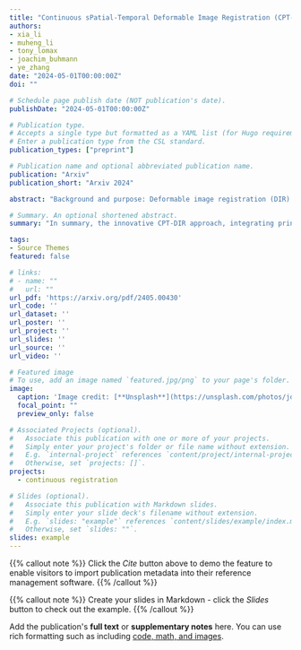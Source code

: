 ```yaml
---
title: "Continuous sPatial-Temporal Deformable Image Registration (CPT-DIR) for motion modelling in radiotherapy: beyond classic voxel-based methods"
authors:
- xia_li
- muheng_li
- tony_lomax
- joachim_buhmann
- ye_zhang
date: "2024-05-01T00:00:00Z"
doi: ""

# Schedule page publish date (NOT publication's date).
publishDate: "2024-05-01T00:00:00Z"

# Publication type.
# Accepts a single type but formatted as a YAML list (for Hugo requirements).
# Enter a publication type from the CSL standard.
publication_types: ["preprint"]

# Publication name and optional abbreviated publication name.
publication: "Arxiv"
publication_short: "Arxiv 2024"

abstract: "Background and purpose: Deformable image registration (DIR) is a crucial tool in radiotherapy for extracting and modelling organ motion. However, when significant changes and sliding boundaries are present, it faces compromised accuracy and uncertainty, determining the subsequential contour propagation and dose accumulation procedures. Materials and methods: We propose an implicit neural representation (INR)-based approach modelling motion continuously in both space and time, named Continues-sPatial-Temporal DIR (CPT-DIR). This method uses a multilayer perception (MLP) network to map 3D coordinate (x,y,z) to its corresponding velocity vector (vx,vy,vz). The displacement vectors (dx,dy,dz) are then calculated by integrating velocity vectors over time. The MLP's parameters can rapidly adapt to new cases without pre-training, enhancing optimisation. The DIR's performance was tested on the DIR-Lab dataset of 10 lung 4DCT cases, using metrics of landmark accuracy (TRE), contour conformity (Dice) and image similarity (MAE)." 

# Summary. An optional shortened abstract.
summary: "In summary, the innovative CPT-DIR approach, integrating principles of INR and LDDMM, represents a11 significant departure from traditional voxel-based methods in DIR. By adopting a paradigm of continuous motion modelling, we transcend the limitations inherent in voxel-based representations, offering a more robust, automatic and versatile solution. Leveraging spatial continuity, we effectively handle the intricacies of sliding organ boundaries, while temporal continuity alleviates the complexities associated with significant anatomical changes over time. The tangible benefits are evident in its superior performance compared to classic B-splines methods. CPT-DIR consistently achieves better performance by all kinds of evaluation matrices. Additionally, the efficiency gains are substantial, with registration times slashed by more than half." 

tags:
- Source Themes
featured: false

# links:
# - name: ""
#   url: ""
url_pdf: 'https://arxiv.org/pdf/2405.00430'
url_code: ''
url_dataset: ''
url_poster: ''
url_project: ''
url_slides: ''
url_source: ''
url_video: ''

# Featured image
# To use, add an image named `featured.jpg/png` to your page's folder. 
image:
  caption: 'Image credit: [**Unsplash**](https://unsplash.com/photos/jdD8gXaTZsc)'
  focal_point: ""
  preview_only: false

# Associated Projects (optional).
#   Associate this publication with one or more of your projects.
#   Simply enter your project's folder or file name without extension.
#   E.g. `internal-project` references `content/project/internal-project/index.md`.
#   Otherwise, set `projects: []`.
projects: 
  - continuous registration

# Slides (optional).
#   Associate this publication with Markdown slides.
#   Simply enter your slide deck's filename without extension.
#   E.g. `slides: "example"` references `content/slides/example/index.md`.
#   Otherwise, set `slides: ""`.
slides: example
---
```


{{% callout note %}}
Click the *Cite* button above to demo the feature to enable visitors to import publication metadata into their reference management software.
{{% /callout %}}

{{% callout note %}}
Create your slides in Markdown - click the *Slides* button to check out the example.
{{% /callout %}}

Add the publication's **full text** or **supplementary notes** here. You can use rich formatting such as including [code, math, and images](https://docs.hugoblox.com/content/writing-markdown-latex/).
